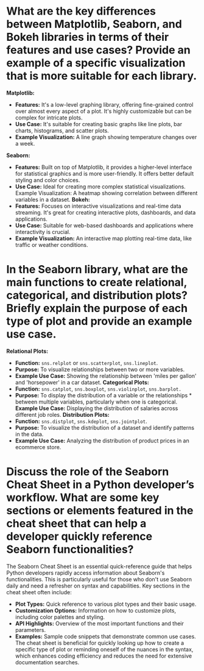 # What are the key differences between Matplotlib, Seaborn, and Bokeh libraries in terms of their features and use cases? Provide an example of a specific visualization that is more suitable for each library.
__Matplotlib:__
* __Features:__ It's a low-level graphing library, offering fine-grained control over almost every aspect of a plot. It's highly customizable but can be complex for intricate plots.
* __Use Case:__ It's suitable for creating basic graphs like line plots, bar charts, histograms, and scatter plots.
* __Example Visualization:__ A line graph showing temperature changes over a week.

__Seaborn:__
* __Features:__ Built on top of Matplotlib, it provides a higher-level interface for statistical graphics and is more user-friendly. It offers better default styling and color choices.
* __Use Case:__ Ideal for creating more complex statistical visualizations.
Example Visualization: A heatmap showing correlation between different variables in a dataset.
__Bokeh:__
* __Features:__ Focuses on interactive visualizations and real-time data streaming. It's great for creating interactive plots, dashboards, and data applications.
* __Use Case:__ Suitable for web-based dashboards and applications where interactivity is crucial.
* __Example Visualization:__ An interactive map plotting real-time data, like traffic or weather conditions.

# In the Seaborn library, what are the main functions to create relational, categorical, and distribution plots? Briefly explain the purpose of each type of plot and provide an example use case.

__Relational Plots:__
* __Function:__ `sns.relplot` or `sns.scatterplot`, `sns.lineplot`.
* __Purpose:__ To visualize relationships between two or more variables.
* __Example Use Case:__ Showing the relationship between 'miles per gallon' and 'horsepower' in a car dataset.
__Categorical Plots:__
* __Function:__ `sns.catplot`, `sns.boxplot`, `sns.violinplot`, `sns.barplot.`
* __Purpose:__ To display the distribution of a variable or the relationships * between multiple variables, particularly when one is categorical.
__Example Use Case:__ Displaying the distribution of salaries across different job roles.
__Distribution Plots:__
* __Function:__ `sns.distplot`, `sns.kdeplot`, `sns.jointplot`.
* __Purpose:__ To visualize the distribution of a dataset and identify patterns in the data.
* __Example Use Case:__ Analyzing the distribution of product prices in an ecommerce store.

# Discuss the role of the Seaborn Cheat Sheet in a Python developer’s workflow. What are some key sections or elements featured in the cheat sheet that can help a developer quickly reference Seaborn functionalities?

The Seaborn Cheat Sheet is an essential quick-reference guide that helps Python developers rapidly access information about Seaborn's functionalities. This is particularly useful for those who don't use Seaborn daily and need a refresher on syntax and capabilities. Key sections in the cheat sheet often include:

* __Plot Types:__ Quick reference to various plot types and their basic usage.
* __Customization Options:__ Information on how to customize plots, including color palettes and styling.
* __API Highlights:__ Overview of the most important functions and their parameters.
* __Examples:__ Sample code snippets that demonstrate common use cases.
The cheat sheet is beneficial for quickly looking up how to create a specific type of plot or reminding oneself of the nuances in the syntax, which enhances coding efficiency and reduces the need for extensive documentation searches.
